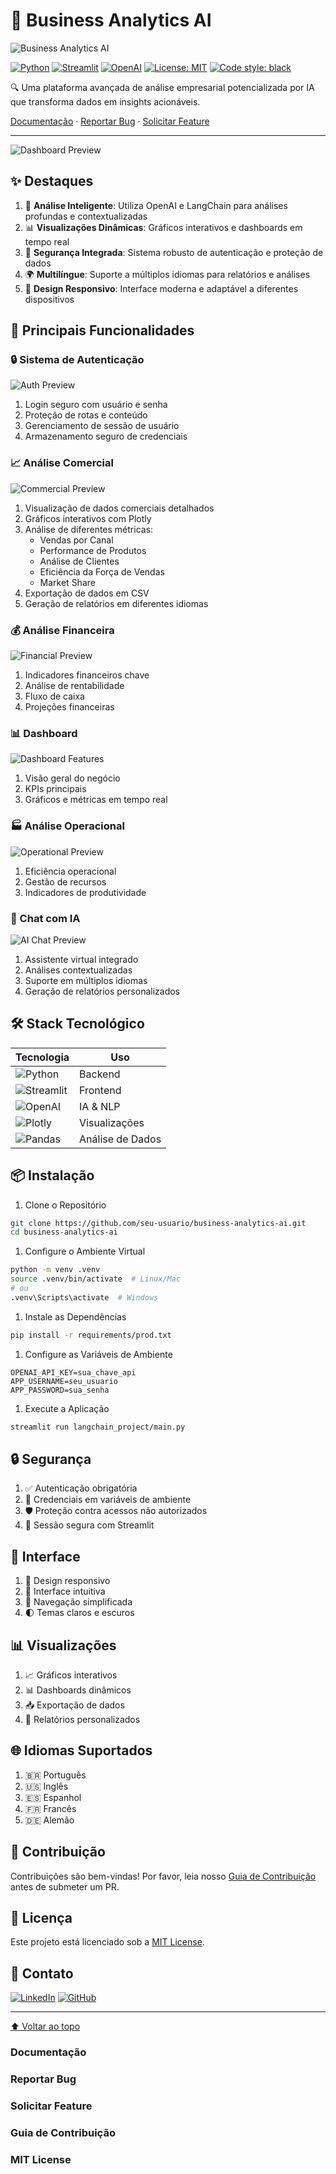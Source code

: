 # 🚀 Business Analytics AI

![Business Analytics AI](docs/images/banner.png)

[![Python](https://img.shields.io/badge/Python-3.9+-blue.svg)](https://www.python.org/downloads/)
[![Streamlit](https://img.shields.io/badge/Streamlit-1.29.0-FF4B4B.svg)](https://streamlit.io)
[![OpenAI](https://img.shields.io/badge/OpenAI-API-00A36C.svg)](https://openai.com/blog/openai-api)
[![License: MIT](https://img.shields.io/badge/License-MIT-yellow.svg)](https://opensource.org/licenses/MIT)
[![Code style: black](https://img.shields.io/badge/code%20style-black-000000.svg)](https://github.com/psf/black)

🔍 Uma plataforma avançada de análise empresarial potencializada por IA que transforma dados em insights acionáveis.

[Documentação](#documentação) · [Reportar Bug](#reportar-bug) · [Solicitar Feature](#solicitar-feature)

---

![Dashboard Preview](docs/images/dashboard.png)

## ✨ Destaques

1. 🤖 **Análise Inteligente**: Utiliza OpenAI e LangChain para análises profundas e contextualizadas
2. 📊 **Visualizações Dinâmicas**: Gráficos interativos e dashboards em tempo real
3. 🔐 **Segurança Integrada**: Sistema robusto de autenticação e proteção de dados
4. 🌍 **Multilíngue**: Suporte a múltiplos idiomas para relatórios e análises
5. 📱 **Design Responsivo**: Interface moderna e adaptável a diferentes dispositivos

## 🎯 Principais Funcionalidades

### 🔒 Sistema de Autenticação

![Auth Preview](docs/images/auth.png)

1. Login seguro com usuário e senha
2. Proteção de rotas e conteúdo
3. Gerenciamento de sessão de usuário
4. Armazenamento seguro de credenciais

### 📈 Análise Comercial

![Commercial Preview](docs/images/comercial.png)

1. Visualização de dados comerciais detalhados
2. Gráficos interativos com Plotly
3. Análise de diferentes métricas:
    - Vendas por Canal
    - Performance de Produtos
    - Análise de Clientes
    - Eficiência da Força de Vendas
    - Market Share
4. Exportação de dados em CSV
5. Geração de relatórios em diferentes idiomas

### 💰 Análise Financeira

![Financial Preview](docs/images/financeiro.png)

1. Indicadores financeiros chave
2. Análise de rentabilidade
3. Fluxo de caixa
4. Projeções financeiras

### 📊 Dashboard

![Dashboard Features](docs/images/dashboard.png)

1. Visão geral do negócio
2. KPIs principais
3. Gráficos e métricas em tempo real

### 🏭 Análise Operacional

![Operational Preview](docs/images/operacional.png)

1. Eficiência operacional
2. Gestão de recursos
3. Indicadores de produtividade

### 💬 Chat com IA

![AI Chat Preview](docs/images/chat.png)

1. Assistente virtual integrado
2. Análises contextualizadas
3. Suporte em múltiplos idiomas
4. Geração de relatórios personalizados

## 🛠️ Stack Tecnológico

| Tecnologia | Uso |
|------------|-----|
| ![Python](https://img.shields.io/badge/Python-3.9+-blue?style=for-the-badge&logo=python&logoColor=white) | Backend |
| ![Streamlit](https://img.shields.io/badge/Streamlit-1.29.0-FF4B4B?style=for-the-badge&logo=streamlit&logoColor=white) | Frontend |
| ![OpenAI](https://img.shields.io/badge/OpenAI-API-00A36C?style=for-the-badge&logo=openai&logoColor=white) | IA & NLP |
| ![Plotly](https://img.shields.io/badge/Plotly-5.18.0-3F4F75?style=for-the-badge&logo=plotly&logoColor=white) | Visualizações |
| ![Pandas](https://img.shields.io/badge/Pandas-2.1.4-150458?style=for-the-badge&logo=pandas&logoColor=white) | Análise de Dados |

## 📦 Instalação

1. Clone o Repositório

```bash
git clone https://github.com/seu-usuario/business-analytics-ai.git
cd business-analytics-ai
```

1. Configure o Ambiente Virtual

```bash
python -m venv .venv
source .venv/bin/activate  # Linux/Mac
# ou
.venv\Scripts\activate  # Windows
```

1. Instale as Dependências

```bash
pip install -r requirements/prod.txt
```

1. Configure as Variáveis de Ambiente

```env
OPENAI_API_KEY=sua_chave_api
APP_USERNAME=seu_usuario
APP_PASSWORD=sua_senha
```

1. Execute a Aplicação

```bash
streamlit run langchain_project/main.py
```

## 🔒 Segurança

1. ✅ Autenticação obrigatória
2. 🔐 Credenciais em variáveis de ambiente
3. 🛡️ Proteção contra acessos não autorizados
4. 🔄 Sessão segura com Streamlit

## 🎨 Interface

1. 📱 Design responsivo
2. 🎯 Interface intuitiva
3. 🧭 Navegação simplificada
4. 🌓 Temas claros e escuros

## 📊 Visualizações

1. 📈 Gráficos interativos
2. 📊 Dashboards dinâmicos
3. 📥 Exportação de dados
4. 📝 Relatórios personalizados

## 🌐 Idiomas Suportados

1. 🇧🇷 Português
2. 🇺🇸 Inglês
3. 🇪🇸 Espanhol
4. 🇫🇷 Francês
5. 🇩🇪 Alemão

## 🤝 Contribuição

Contribuições são bem-vindas! Por favor, leia nosso [Guia de Contribuição](#guia-de-contribuição) antes de submeter um PR.

## 📄 Licença

Este projeto está licenciado sob a [MIT License](#mit-license).

## 📧 Contato

[![LinkedIn](https://img.shields.io/badge/LinkedIn-0077B5?style=for-the-badge&logo=linkedin&logoColor=white)](https://www.linkedin.com/in/seu-perfil/)
[![GitHub](https://img.shields.io/badge/GitHub-100000?style=for-the-badge&logo=github&logoColor=white)](https://github.com/seu-usuario)

---

[⬆ Voltar ao topo](#-business-analytics-ai)

### Documentação

### Reportar Bug

### Solicitar Feature

### Guia de Contribuição

### MIT License
